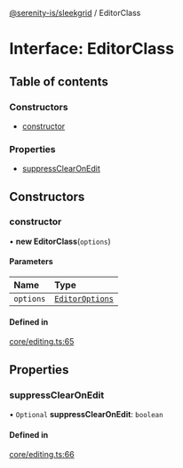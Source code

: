 [@serenity-is/sleekgrid](../README.md) / EditorClass

# Interface: EditorClass

## Table of contents

### Constructors

- [constructor](EditorClass.md#constructor)

### Properties

- [suppressClearOnEdit](EditorClass.md#suppressclearonedit)

## Constructors

### constructor

• **new EditorClass**(`options`)

#### Parameters

| Name | Type |
| :------ | :------ |
| `options` | [`EditorOptions`](EditorOptions.md) |

#### Defined in

[core/editing.ts:65](https://github.com/serenity-is/sleekgrid/blob/master/src/core/editing.ts#line&#x3D;65)

## Properties

### suppressClearOnEdit

• `Optional` **suppressClearOnEdit**: `boolean`

#### Defined in

[core/editing.ts:66](https://github.com/serenity-is/sleekgrid/blob/master/src/core/editing.ts#line&#x3D;66)
